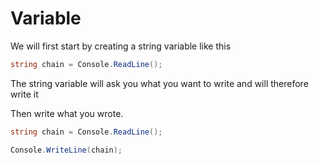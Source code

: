# Variable 

 

We will first start by creating a string variable like this 

```csharp 
string chain = Console.ReadLine();
``` 

The string variable will ask you what you want to write and will therefore write it

Then write what you wrote.

```csharp 
string chain = Console.ReadLine();

Console.WriteLine(chain);
``` 

